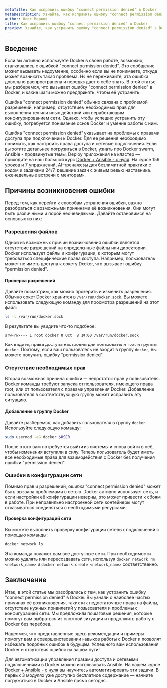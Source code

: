 ```yaml
---
metaTitle: Как исправить ошибку "connect permission denied" в Docker
metaDescription: Узнайте, как исправить ошибку "connect permission denied" в Docker- разберитесь в причинах возникновения и примените практические решения.
author: Олег Марков
title: Как исправить ошибку "connect permission denied" в Docker
preview: Узнайте, как устранить ошибку "connect permission denied" в Docker- получите практические советы и решения для успешного устранения проблемы.
---
```


## Введение

Если вы активно используете Docker в своей работе, возможно, сталкивались с ошибкой "connect permission denied". Это сообщение может вызывать недоумение, особенно если вы не понимаете, откуда может возникать такая проблема. Но не переживайте, эта ошибка довольно распространена и нередко дает о себе знать. В этой статье мы разберемся, что вызывает ошибку "connect permission denied" в Docker, и какие шаги можно предпринять, чтобы её устранить.

Ошибка "connect permission denied" обычно связана с проблемой разрешений, например, отсутствием необходимых прав для выполнения тех или иных действий или неработающим конфигурированием сети. Однако, чтобы успешно устранить эту ошибку, потребуется понимание основ Docker и умение работы с ним.

Ошибка "connect permission denied" указывает на проблемы с правами доступа при подключении к Docker. Для ее решения необходимо понимать, как настроить права доступа и сетевые подключения. Если вы хотите детальнее погрузиться в Docker, узнать про Docker swarm, Ansible - продвинутые темы, Deploy приложения на кластер — приходите на наш большой курс [Docker + Ansible - с нуля](https://purpleschool.ru/course/docker?utm_source=knowledgebase&utm_medium=text&utm_campaign=Kak_ispravit_oshibku_%22connect_permission_denied%22_v_Docker). На курсе 159 уроков и 7 упражнений, AI-тренажеры для безлимитной практики с кодом и задачами 24/7, решение задач с живым ревью наставника, еженедельные встречи с менторами.

## Причины возникновения ошибки

Перед тем, как перейти к способам устранения ошибки, важно разобраться с возможными причинами её возникновения. Они могут быть различными и порой неочевидными. Давайте остановимся на основных из них:

### Разрешения файлов

Одной из возможных причин возникновения ошибки является отсутствие разрешений на определенные файлы или директории. Docker использует файлы и конфигурации, к которым могут требоваться специфические права доступа. Например, пользователь может не иметь доступа к сокету Docker, что вызывает ошибку "permission denied".

#### Проверка разрешений

Давайте посмотрим, как можно проверить и изменить разрешения. Обычно сокет Docker хранится в `/var/run/docker.sock`. Вы можете использовать следующую команду для просмотра разрешений на этот файл:
```bash
ls -l /var/run/docker.sock
```

В результате вы увидите что-то подобное:

```plaintext
srw-rw---- 1 root docker 0 Oct  8 10:00 /var/run/docker.sock
```
Как видите, права доступа настроены для пользователя `root` и группы `docker`. Поэтому, если ваш пользователь не входит в группу `docker`, вы можете получить ошибку "permission denied".

### Отсутствие необходимых прав

Вторая возможная причина ошибки — недостаток прав у пользователя. Docker команды требуют запуска от пользователя, имеющего права root, или от пользователя с правами управления Docker. Добавление пользователя в соответствующую группу может исправить эту ситуацию.

#### Добавление в группу Docker

Давайте разберемся, как добавить пользователя в группу `docker`. Используйте следующую команду:
```bash
sudo usermod -aG docker $USER
```
После этого вам потребуется выйти из системы и снова войти в неё, чтобы изменения вступили в силу. Теперь пользователь будет иметь все необходимые права для взаимодействия с Docker без получения ошибки "permission denied".

### Ошибки в конфигурации сети

Помимо прав и разрешений, ошибка "connect permission denied" может быть вызвана проблемами с сетью. Docker активно использует сеть, и если настройки её конфигурации неверны, это может привести к сбоям в работе. При неправильно настроенной сети контейнеры могут отказываться соединяться с необходимыми ресурсами.

#### Проверка конфигураций сети

Вы можете выполнить проверку конфигурации сетевых подключений с помощью команды:
```bash
docker network ls
```
Эта команда покажет вам все доступные сети. При необходимости можно удалять или пересоздавать сети, используя `docker network rm <network_name>` и `docker network create <network_name>` соответственно.

## Заключение

Итак, в этой статье мы разобрались с тем, как устранить ошибку "connect permission denied" в Docker. Вы узнали о наиболее частых причинах её возникновения, таких как недостаточные права на файлы, отсутствие нужных привилегий у пользователя и проблемы с конфигурацией сети. Мы предложили пошаговые решения, которые помогут вам выбраться из сложной ситуации и продолжить работу с Docker без перебоев.

Надеемся, что представленные здесь рекомендации и примеры помогут вам в совершенствовании навыков работы с Docker и позволят избежать подобных ошибок в будущем. Успешного вам использования Docker и отсутствия ошибок на вашем пути!

Для автоматизации управления правами доступа и сетевыми подключениями в Docker можно использовать Ansible. На нашем курсе [Docker + Ansible - с нуля](https://purpleschool.ru/course/docker?utm_source=knowledgebase&utm_medium=text&utm_campaign=Kak_ispravit_oshibku_%22connect_permission_denied%22_v_Docker) вы научитесь автоматизировать эти задачи. В первых 3 модулях уже доступно бесплатное содержание — начните погружаться в Docker и Ansible прямо сегодня.
